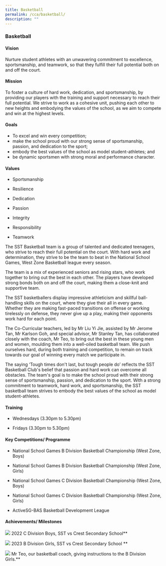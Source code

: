 ```yaml
---
title: Basketball
permalink: /cca/basketball/
description: ""
---
```


### Basketball

#### Vision
Nurture student athletes with an unwavering commitment to excellence, sportsmanship, and teamwork, so that they fulfill their full potential both on and off the court.
#### Mission
To foster a culture of hard work, dedication, and sportsmanship, by providing our players with the training and support necessary to reach their full potential. We strive to work as a cohesive unit, pushing each other to new heights and embodying the values of the school, as we aim to compete and win at the highest levels.
#### Goals
*   To excel and win every competition;
*   make the school proud with our strong sense of sportsmanship, passion, and dedication to the sport;
*   embody the best values of the school as model student-athletes; and
*   be dynamic sportsmen with strong moral and performance character.
#### Values
*   Sportsmanship 
    
*   Resilience
    
*   Dedication
    
*   Passion 
    
*   Integrity 
    
*   Responsibility
    
*   Teamwork
    
The SST Basketball team is a group of talented and dedicated teenagers, who strive to reach their full potential on the court. With hard work and determination, they strive to be the team to beat in the National School Games, West Zone Basketball league every season.

The team is a mix of experienced seniors and rising stars, who work together to bring out the best in each other. The players have developed strong bonds both on and off the court, making them a close-knit and supportive team.

The SST basketballers display impressive athleticism and skillful ball-handling skills on the court, where they give their all in every game. Whether they are making fast-paced transitions on offense or working tirelessly on defense, they never give up a play, making their opponents work hard for each point.

The Co-Curricular teachers, led by Mr Liu Yi Jie, assisted by Mr Jerome Tan, Mr Karlson Goh, and special advisor, Mr Stanley Tan, has collaborated closely with the coach, Mr Teo, to bring out the best in these young men and women, moulding them into a well-oiled basketball team. We push ourselves hard, during both training and competition, to remain on track towards our goal of winning every match we participate in.

The saying ‘Tough times don't last, but tough people do’ reflects the SST Basketball Club's belief that passion and hard work can overcome all obstacles. The team's goal is to make the school proud with their strong sense of sportsmanship, passion, and dedication to the sport. With a strong commitment to teamwork, hard work, and sportsmanship, the SST basketball team strives to embody the best values of the school as model student-athletes.

#### Training 

*   Wednesdays (3.30pm to 5.30pm)
    
*   Fridays (3.30pm to 5.30pm)
    
#### Key Competitions/ Programme

*   National School Games B Division Basketball Championship (West Zone, Boys)
    
*   National School Games B Division Basketball Championship (West Zone, Girls)
    
*   National School Games C Division Basketball Championship (West Zone, Boys)
    
*   National School Games C Division Basketball Championship (West Zone, Girls)
    
*   ActiveSG-BAS Basketball Development League
    
#### Achievements/ Milestones
**![](https://lh4.googleusercontent.com/CW6VC0wN_MEgi6WYLngkCR58SXVh4gbwjQe5VcySLPpocgdm3WwUyWB-vG9wRzZFkmE-sMM-055Fq1EGSb6rWv7kBSsz2m4HRjwXltGHCTvKVKNFxc4fSXXgqVdPbzQPbb3bjNHPLtdcRzvQQzZlXxU)**
2022 C Division Boys, SST vs Crest Secondary School**




**![](https://lh4.googleusercontent.com/qxiaLsAL9iz_BAacwqjr19GIUTS07Eg0LD0s4vfVtLhFFPGSLHXnzD_mPyS-dihRvjtTpxkSTstxTAdWsWz4MloGkfwXKtGsuSpWy_XNT2tAqftqA9DruzN5DydJwhhXe7Sz8ibTshjoMYxFMhd0ZpA)**
2023 B Division Girls, SST vs Crest Secondary School
**



**![](https://lh3.googleusercontent.com/n9VwiE97CBhxJ8usZ9t_96WZ1vkSvHpJuqCoD4UaTC8Cp5cFkSCpAGX7GvZVbi7zrXbvO2T-FqDaVq_DrfcEjj8fCoS7lngcyRvVNB9EBkIUqYRJrAIXvnhjZooTgqNWfRRn0rNQZ7kv3ACnlmX4Lhc)**
Mr Teo, our basketball coach, giving instructions to the B Division Girls.**






